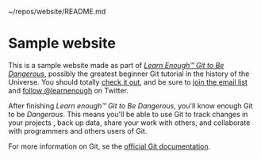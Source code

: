 ~/repos/website/README.md

# Sample website

This is a sample website made as part of [*Learn Enough™ Git to Be Dangerous*](https://www.learnenough.com/git-tutorial), possibly the greatest beginner Git tutorial in the history of the Universe. You should totally [check it out](https://learnenough.com/git-tutorial), and be sure to [join the email list](https://www.learnenough.com/#email_list) and [follow @learnenough](http://twitter.com/learnenough) on Twitter.

After finishing *Learn enough™ Git to Be Dangerous*, you'll know enough Git to be *Dangerous*. This means you'll be able to use Git to track changes in your projects , back up data, share your work with others, and collaborate with programmers and others users of Git.

For more information on Git, se the [official Git documentation](https://git-scm.com/).
